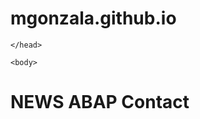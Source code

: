 # mgonzala.github.io
<html lang="es">
    <link rel="stylesheet" type="text/css" href="style.css">
    <head>
		<meta charset="utf-8" />
		<title> template </title>
  
    </head>
  
    <body>
<h1>
    <span style="--start-color:#007CF0; --end-color:#00DFD8; --content: 'News';">
      NEWS
    </span>
    <span style="--start-color:#7928CA; --end-color:#FF0080; --content: 'ABAP'; --animation:a2;">
      ABAP
    </span>
    <span style="--start-color:#FF4D4D; animation-name:a3; --end-color:#F9CB28; --content: 'Contact'; --animation: a3">
      Contact
    </span>
  </h1>

  </body>
